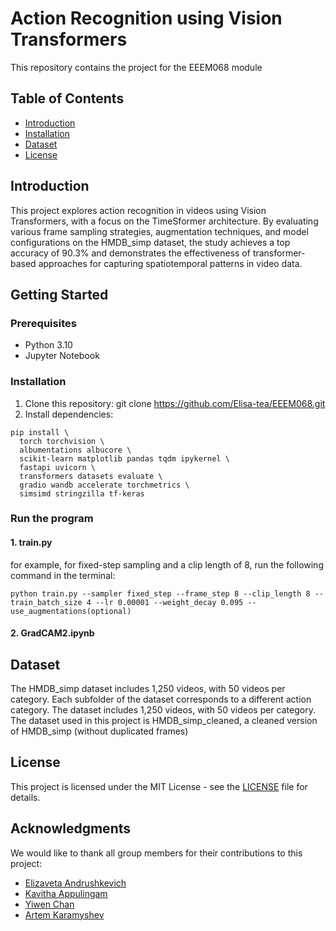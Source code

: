 # Action Recognition using Vision Transformers
This repository contains the project for the EEEM068 module

## Table of Contents
- [Introduction](#introduction)
- [Installation](#installation)
- [Dataset](#dataset)
- [License](#license)
## Introduction
This project explores action recognition in videos using Vision Transformers, with a focus on the TimeSformer architecture. By evaluating various frame sampling strategies, augmentation techniques, and model configurations on the HMDB_simp dataset, the study achieves a top accuracy of 90.3% and demonstrates the effectiveness of transformer-based approaches for capturing spatiotemporal patterns in video data.


## Getting Started
### Prerequisites
- Python 3.10
- Jupyter Notebook

### Installation
1. Clone this repository: git clone https://github.com/Elisa-tea/EEEM068.git
2. Install dependencies:
```
pip install \
  torch torchvision \
  albumentations albucore \
  scikit-learn matplotlib pandas tqdm ipykernel \
  fastapi uvicorn \
  transformers datasets evaluate \
  gradio wandb accelerate torchmetrics \
  simsimd stringzilla tf-keras
```
### Run the program
#### 1. train.py
for example, for fixed-step sampling and a clip length of 8, run the following command in the terminal:
```
python train.py --sampler fixed_step --frame_step 8 --clip_length 8 --train_batch_size 4 --lr 0.00001 --weight_decay 0.095 --use_augmentations(optional)
```
#### 2. GradCAM2.ipynb
## Dataset
The HMDB_simp dataset includes 1,250 videos, with 50 videos per category. Each subfolder of the dataset corresponds
to a different action category. The dataset includes 1,250 videos, with 50 videos per category.
The dataset used in this project is HMDB_simp_cleaned, a cleaned version of HMDB_simp (without duplicated frames)

## License
This project is licensed under the MIT License - see the [LICENSE](LICENSE) file for details.
## Acknowledgments
We would like to thank all group members for their contributions to this project:
- [Elizaveta Andrushkevich](https://github.com/Elisa-tea)
- [Kavitha Appulingam](https://github.com/Kavithaaa23)
- [Yiwen Chan](https://github.com/v41827)
- [Artem Karamyshev](https://github.com/ArtemKar123)
